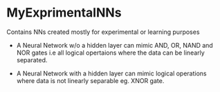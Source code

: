 # MyExprimentalNNs
Contains NNs created mostly for experimental or learning purposes

- A Neural Network w/o a hidden layer can mimic AND, OR, NAND and NOR gates i.e all logical opertaions where the data can be linearly separated.

- A  Neural Network with a hidden layer can mimic logical operations where data is not linearly separable eg. XNOR gate.
